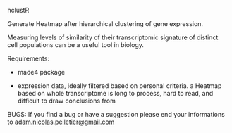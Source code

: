 hclustR

Generate Heatmap after hierarchical clustering of gene expression. 

Measuring levels of similarity of their transcriptomic signature of distinct cell populations can be a useful tool in biology. 





Requirements:
  - made4 package 

  - expression data, ideally filtered based on personal criteria. a Heatmap based on whole transcriptome is long to process, hard to read, and difficult to draw conclusions from 

  




BUGS:
If you find a bug or have a suggestion please end your informations to adam.nicolas.pelletier@gmail.com



